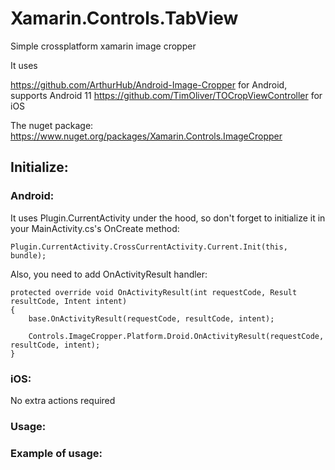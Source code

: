 # Xamarin.Controls.TabView
Simple crossplatform xamarin image cropper

It uses 

https://github.com/ArthurHub/Android-Image-Cropper for Android, supports Android 11
https://github.com/TimOliver/TOCropViewController for iOS

The nuget package: https://www.nuget.org/packages/Xamarin.Controls.ImageCropper

## Initialize:

### Android:
It uses Plugin.CurrentActivity under the hood, so don't forget to initialize it in your MainActivity.cs's OnCreate method:

    Plugin.CurrentActivity.CrossCurrentActivity.Current.Init(this, bundle);

Also, you need to add OnActivityResult handler:

    protected override void OnActivityResult(int requestCode, Result resultCode, Intent intent)
    {
        base.OnActivityResult(requestCode, resultCode, intent);

        Controls.ImageCropper.Platform.Droid.OnActivityResult(requestCode, resultCode, intent);
    }

### iOS:
No extra actions required

### Usage:

### Example of usage:
